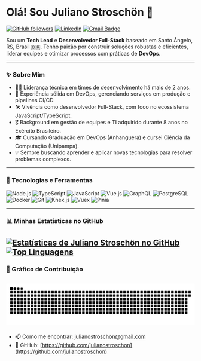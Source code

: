 # Olá! Sou Juliano Stroschön 👋

[![GitHub followers](https://img.shields.io/github/followers/julianostroschon?style=social)](https://github.com/julianostroschon)
[![LinkedIn](https://img.shields.io/badge/LinkedIn-0077B5?style=for-the-badge&logo=linkedin&logoColor=white)](https://www.linkedin.com/in/juliano-stroschon-a199211ab/)
[![Gmail Badge](https://img.shields.io/badge/-julianostroschon@gmail.com-c14438?style=flat-square&logo=Gmail&logoColor=white&link=mailto:julianostroschon@gmail.com)](mailto:julianostroschon@gmail.com)

Sou um **Tech Lead** e **Desenvolvedor Full-Stack** baseado em Santo Ângelo, RS, Brasil 🇧🇷. Tenho paixão por construir soluções robustas e eficientes, liderar equipes e otimizar processos com práticas de **DevOps**.

---

### ✨ Sobre Mim

* 👨‍💻 Liderança técnica em times de desenvolvimento há mais de 2 anos.
* 🚀 Experiência sólida em DevOps, gerenciando serviços em produção e pipelines CI/CD.
* 🛠️ Vivência como desenvolvedor Full-Stack, com foco no ecossistema JavaScript/TypeScript.
* 🎖️ Background em gestão de equipes e TI adquirido durante 8 anos no Exército Brasileiro.
* 🎓 Cursando Graduação em DevOps (Anhanguera) e cursei Ciência da Computação (Unipampa).
* 💡 Sempre buscando aprender e aplicar novas tecnologias para resolver problemas complexos.

---

### 🔧 Tecnologias e Ferramentas

![Node.js](https://img.shields.io/badge/Node.js-339933?style=for-the-badge&logo=nodedotjs&logoColor=white)
![TypeScript](https://img.shields.io/badge/TypeScript-007ACC?style=for-the-badge&logo=typescript&logoColor=white)
![JavaScript](https://img.shields.io/badge/JavaScript-F7DF1E?style=for-the-badge&logo=javascript&logoColor=black)
![Vue.js](https://img.shields.io/badge/Vue.js-35495E?style=for-the-badge&logo=vue.js&logoColor=4FC08D)
![GraphQL](https://img.shields.io/badge/GraphQL-E10098?style=for-the-badge&logo=graphql&logoColor=white)
![PostgreSQL](https://img.shields.io/badge/PostgreSQL-316192?style=for-the-badge&logo=postgresql&logoColor=white)
![Docker](https://img.shields.io/badge/Docker-2496ED?style=for-the-badge&logo=docker&logoColor=white)
![Git](https://img.shields.io/badge/Git-F05032?style=for-the-badge&logo=git&logoColor=white)
![Knex.js](https://img.shields.io/badge/Knex.js-D16B35?style=for-the-badge&logo=knex.js&logoColor=white)
![Vuex](https://img.shields.io/badge/Vuex-4FC08D?style=for-the-badge&logo=vue.js&logoColor=white)
![Pinia](https://img.shields.io/badge/Pinia-FFD954?style=for-the-badge&logo=pinia&logoColor=black)

---

### 📊 Minhas Estatísticas no GitHub

[![Estatísticas de Juliano Stroschön no GitHub](https://github-readme-stats.vercel.app/api?username=julianostroschon&show_icons=true&theme=radical&count_private=true&hide_border=true)](https://github.com/julianostroschon)
[![Top Linguagens](https://github-readme-stats.vercel.app/api/top-langs/?username=julianostroschon&layout=compact&theme=radical&hide_border=true)](https://github.com/julianostroschon)
---

### 🐍 Gráfico de Contribuição

![Gráfico de Contribuição](https://raw.githubusercontent.com/julianostroschon/julianostroschon/main/dist/github-contribution-grid-snake.svg)
---

* 📫 Como me encontrar: [julianostroschon@gmail.com](mailto:julianostroschon@gmail.com)
* 🔗 GitHub: [https://github.com/julianostroschon](https://github.com/julianostroschon)
<!-- 
## Social Medias

<div style="display: block;">
  <a href="https://www.linkedin.com/in/juliano-stroschon-a199211ab/">
    <img src="https://img.shields.io/badge/linkedin-%230077B5.svg?&style=for-the-badge&logo=linkedin&logoColor=white" />
  </a>
  <a href="https://www.instagram.com/julianostroschon/" >
    <img src="https://img.shields.io/badge/instagram-%23E4405F.svg?&style=for-the-badge&logo=instagram&logoColor=white">
  </a>
  <a href="https://www.facebook.com/julianostroschon">
    <img src="https://img.shields.io/badge/facebook-%231877F2.svg?&style=for-the-badge&logo=facebook&logoColor=white">
  </a>
</div> -->

